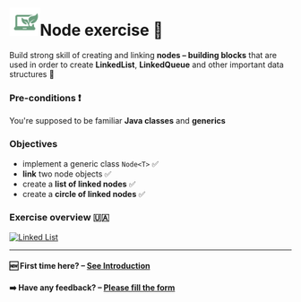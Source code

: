 # <img src="https://raw.githubusercontent.com/bobocode-projects/resources/master/image/logo_transparent_background.png" height=50/>Node exercise :muscle:

Build strong skill of creating and linking **nodes – building blocks** that are used in order to create **LinkedList**, **LinkedQueue** and other
important data structures 💪

### Pre-conditions ❗
You're supposed to be familiar **Java classes** and **generics**

### Objectives
* implement a generic class `Node<T>` ✅
* **link** two node objects ✅
* create a **list of linked nodes** ✅
* create a **circle of linked nodes** ✅

### Exercise overview 🇺🇦
[![Linked List](https://yt-embed.herokuapp.com/embed?v=Ot5ma8NXcS0)](https://youtu.be/Ot5ma8NXcS0)

---
#### 🆕 First time here? – [See Introduction](https://github.com/bobocode-projects/java-fundamentals-course/tree/main/0-0-intro#introduction)
#### ➡️ Have any feedback? – [Please fill the form ](https://forms.gle/JGTFw5nfwR89tmSbA)